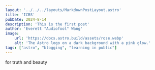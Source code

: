```yaml
---
layout: '../../../layouts/MarkdownPostLayout.astro'
title: 'ICBS'
pubDate: 2024-8-14
description: 'This is the first post'
author: 'Everett "Audiofool" Wang'
image:
    url: 'https://docs.astro.build/assets/rose.webp'
    alt: 'The Astro logo on a dark background with a pink glow.'
tags: ["astro", "blogging", "learning in public"]
---
```


for truth and beauty